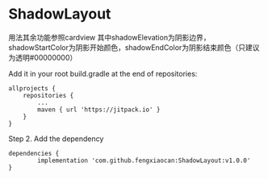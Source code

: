 # ShadowLayout
用法其余功能参照cardview 其中shadowElevation为阴影边界，shadowStartColor为阴影开始颜色，shadowEndColor为阴影结束颜色（只建议为透明#00000000）

Add it in your root build.gradle at the end of repositories:

	allprojects {
		repositories {
			...
			maven { url 'https://jitpack.io' }
		}
	}
Step 2. Add the dependency

	dependencies {
	        implementation 'com.github.fengxiaocan:ShadowLayout:v1.0.0'
	}
